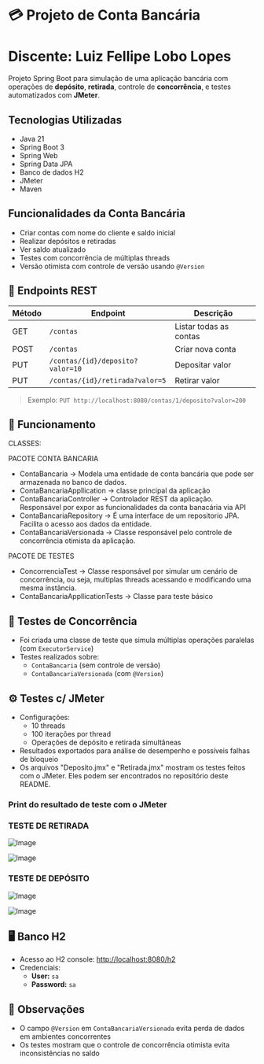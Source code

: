 # 💳 Projeto de Conta Bancária
# Discente: Luiz Fellipe Lobo Lopes

Projeto Spring Boot para simulação de uma aplicação bancária com operações de **depósito**, **retirada**, controle de **concorrência**, e testes automatizados com **JMeter**.

## Tecnologias Utilizadas

- Java 21
- Spring Boot 3
- Spring Web
- Spring Data JPA
- Banco de dados H2
- JMeter
- Maven

## Funcionalidades da Conta Bancária

- Criar contas com nome do cliente e saldo inicial
- Realizar depósitos e retiradas
- Ver saldo atualizado
- Testes com concorrência de múltiplas threads
- Versão otimista com controle de versão usando `@Version`

## 🔗 Endpoints REST

| Método | Endpoint                         | Descrição             |
|--------|----------------------------------|------------------------|
| GET    | `/contas`                        | Listar todas as contas |
| POST   | `/contas`                        | Criar nova conta       |
| PUT    | `/contas/{id}/deposito?valor=10` | Depositar valor        |
| PUT    | `/contas/{id}/retirada?valor=5`  | Retirar valor          |

> Exemplo: `PUT http://localhost:8080/contas/1/deposito?valor=200`

## 🚀 Funcionamento

CLASSES:

PACOTE CONTA BANCARIA

- ContaBancaria -> Modela uma entidade de conta bancária que pode ser armazenada no banco de dados.
- ContaBancariaAppllication -> classe principal da aplicação
- ContaBancariaController -> Controlador REST da aplicação. Responsável por expor as funcionalidades da conta banacária via API
- ContaBancariaRepository -> É uma interface de um repositorio JPA. Facilita o acesso aos dados da entidade.
- ContaBancariaVersionada -> Classe responsável pelo controle de concorrência otimista da aplicação.

PACOTE DE TESTES
- ConcorrenciaTest -> Classe responsável por simular um cenário de concorrência, ou seja, multiplas threads acessando e modificando uma mesma instância.
- ContaBancariaAppllicationTests -> Classe para teste básico

## 🧪 Testes de Concorrência

- Foi criada uma classe de teste que simula múltiplas operações paralelas (com `ExecutorService`)
- Testes realizados sobre:
  - `ContaBancaria` (sem controle de versão)
  - `ContaBancariaVersionada` (com `@Version`)

## ⚙️ Testes c/ JMeter

- Configurações:
  - 10 threads
  - 100 iterações por thread
  - Operações de depósito e retirada simultâneas
- Resultados exportados para análise de desempenho e possíveis falhas de bloqueio
- Os arquivos "Deposito.jmx" e "Retirada.jmx" mostram os testes feitos com o JMeter. Eles podem ser encontrados no repositório deste README.

### Print do resultado de teste com o JMeter

### TESTE DE RETIRADA

![Image](https://github.com/user-attachments/assets/317897de-7527-4f3f-af3b-45dc2cc70e05)

![Image](https://github.com/user-attachments/assets/d4ad0974-f98a-41c2-9e8e-e0b468996556)

### TESTE DE DEPÓSITO

![Image](https://github.com/user-attachments/assets/4e9766a9-03d5-4a54-bb54-35e98e35d17e)

![Image](https://github.com/user-attachments/assets/e22bfa1e-17fd-43a1-92e4-135ee20da463)


## 🖥️ Banco H2

- Acesso ao H2 console: [http://localhost:8080/h2](http://localhost:8080/h2)
- Credenciais:
  - **User:** `sa`
  - **Password:** `sa`

## 🧠 Observações

- O campo `@Version` em `ContaBancariaVersionada` evita perda de dados em ambientes concorrentes
- Os testes mostram que o controle de concorrência otimista evita inconsistências no saldo
